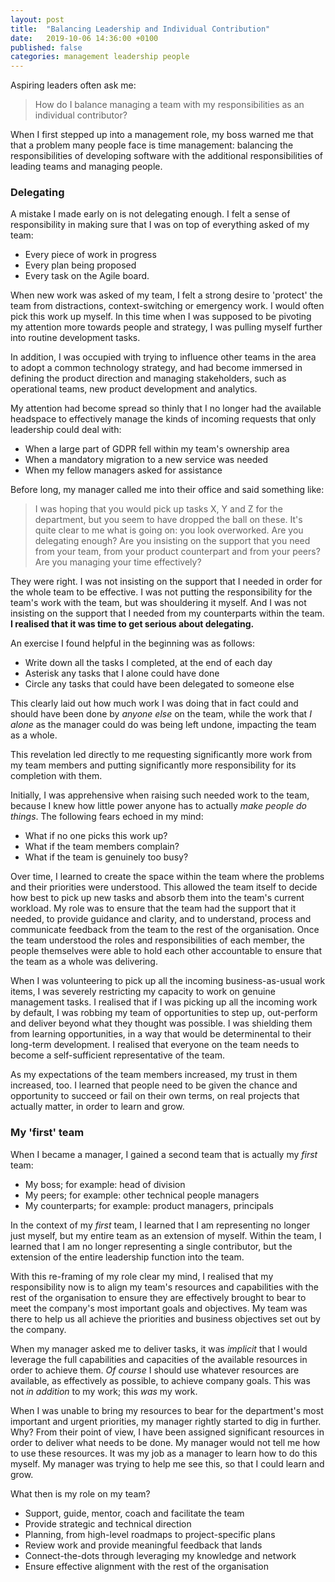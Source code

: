 ```yaml
---
layout: post
title:  "Balancing Leadership and Individual Contribution"
date:   2019-10-06 14:36:00 +0100
published: false
categories: management leadership people
---
```


Aspiring leaders often ask me:

> How do I balance managing a team with my responsibilities as an individual contributor?

When I first stepped up into a management role, my boss warned me that that a problem many people face is time management: balancing the responsibilities of developing software with the additional responsibilities of leading teams and managing people.


### Delegating

A mistake I made early on is not delegating enough. I felt a sense of responsibility in making sure that I was on top of everything asked of my team:

* Every piece of work in progress
* Every plan being proposed
* Every task on the Agile board.

When new work was asked of my team, I felt a strong desire to 'protect' the team from distractions, context-switching or emergency work. I would often pick this work up myself. In this time when I was supposed to be pivoting my attention more towards people and strategy, I was pulling myself further into routine development tasks.

In addition, I was occupied with trying to influence other teams in the area to adopt a common technology strategy, and had become immersed in defining the product direction and managing stakeholders, such as operational teams, new product development and analytics.

My attention had become spread so thinly that I no longer had the available headspace to effectively manage the kinds of incoming requests that only leadership could deal with:

* When a large part of GDPR fell within my team's ownership area
* When a mandatory migration to a new service was needed
* When my fellow managers asked for assistance

Before long, my manager called me into their office and said something like:

> I was hoping that you would pick up tasks X, Y and Z for the department, but you seem to have dropped the ball on these. It's quite clear to me what is going on: you look overworked. Are you delegating enough? Are you insisting on the support that you need from your team, from your product counterpart and from your peers? Are you managing your time effectively?

They were right. I was not insisting on the support that I needed in order for the whole team to be effective. I was not putting the responsibility for the team's work with the team, but was shouldering it myself. And I was not insisting on the support that I needed from my counterparts within the team. **I realised that it was time to get serious about delegating.**

An exercise I found helpful in the beginning was as follows:

* Write down all the tasks I completed, at the end of each day
* Asterisk any tasks that I alone could have done
* Circle any tasks that could have been delegated to someone else

This clearly laid out how much work I was doing that in fact could and should have been done by *anyone else* on the team, while the work that *I alone* as the manager could do was being left undone, impacting the team as a whole.

This revelation led directly to me requesting significantly more work from my team members and putting significantly more responsibility for its completion with them.

Initially, I was apprehensive when raising such needed work to the team, because I knew how little power anyone has to actually *make people do things*. The following fears echoed in my mind: 

* What if no one picks this work up?
* What if the team members complain?
* What if the team is genuinely too busy?

Over time, I learned to create the space within the team where the problems and their priorities were understood. This allowed the team itself to decide how best to pick up new tasks and absorb them into the team's current workload. My role was to ensure that the team had the support that it needed, to provide guidance and clarity, and to understand, process and communicate feedback from the team to the rest of the organisation. Once the team understood the roles and responsibilities of each member, the people themselves were able to hold each other accountable to ensure that the team as a whole was delivering.


When I was volunteering to pick up all the incoming business-as-usual work items, I was severely restricting my capacity to work on genuine management tasks. I realised that if I was picking up all the incoming work by default, I was robbing my team of opportunities to step up, out-perform and deliver beyond what they thought was possible. I was shielding them from learning opportunities, in a way that would be determinental to their long-term development. I realised that everyone on the team needs to become a self-sufficient representative of the team.

As my expectations of the team members increased, my trust in them increased, too. I learned that people need to be given the chance and opportunity to succeed or fail on their own terms, on real projects that actually matter, in order to learn and grow.

### My 'first' team

When I became a manager, I gained a second team that is actually my *first* team:

* My boss; for example: head of division
* My peers; for example: other technical people managers
* My counterparts; for example: product managers, principals

In the context of my *first* team, I learned that I am representing no longer just myself, but my entire team as an extension of myself. Within the team, I learned that I am no longer representing a single contributor, but the extension of the entire leadership function into the team.

With this re-framing of my role clear my mind, I realised that my responsibility now is to align my team's resources and capabilities with the rest of the organisation to ensure they are effectively brought to bear to meet the company's most important goals and objectives. My team was there to help us all achieve the priorities and business objectives set out by the company. 

When my manager asked me to deliver tasks, it was *implicit* that I would leverage the full capabilities and capacities of the available resources in order to achieve them. *Of course* I should use whatever resources are available, as effectively as possible, to achieve company goals. This was not *in addition* to my work; this *was* my work.

When I was unable to bring my resources to bear for the department's most important and urgent priorities, my manager rightly started to dig in further. Why? From their point of view, I have been assigned significant resources in order to deliver what needs to be done. My manager would not tell me how to use these resources. It was my job as a manager to learn how to do this myself. My manager was trying to help me see this, so that I could learn and grow.

What then is my role on my team?

* Support, guide, mentor, coach and facilitate the team
* Provide strategic and technical direction
* Planning, from high-level roadmaps to project-specific plans
* Review work and provide meaningful feedback that lands
* Connect-the-dots through leveraging my knowledge and network
* Ensure effective alignment with the rest of the organisation